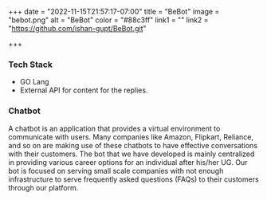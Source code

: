 +++
date = "2022-11-15T21:57:17-07:00"
title = "BeBot"
image = "bebot.png"
alt = "BeBot"
color = "#88c3ff"
link1 = ""
link2 = "https://github.com/ishan-gupt/BeBot.git"

+++

### Tech Stack

- GO Lang
- External API for content for the replies.

### Chatbot

A chatbot is an application that provides a virtual environment to communicate with users.
Many companies like Amazon, Flipkart, Reliance, and so on are making use of these chatbots
to have effective conversations with their customers. The bot that we have developed is mainly
centralized in providing various career options for an individual after his/her UG. Our bot is
focused on serving small scale companies with not enough infrastructure to serve frequently
asked questions (FAQs) to their customers through our platform.
